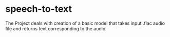 # speech-to-text
The Project deals with creation of a basic model that takes input .flac audio file and returns text corresponding to the audio

